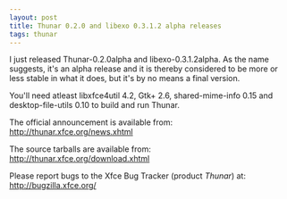 ```yaml
---
layout: post
title: Thunar 0.2.0 and libexo 0.3.1.2 alpha releases
tags: thunar
---
```


I just released Thunar-0.2.0alpha and libexo-0.3.1.2alpha. As the name suggests, it's an alpha release and it is thereby considered to be more or less stable in what it does, but it's by no means a final version.

You'll need atleast libxfce4util 4.2, Gtk+ 2.6, shared-mime-info 0.15 and desktop-file-utils 0.10 to build and run Thunar.

The official announcement is available from: <http://thunar.xfce.org/news.xhtml>

The source tarballs are available from: <http://thunar.xfce.org/download.xhtml>

Please report bugs to the Xfce Bug Tracker (product <i>Thunar</i>) at: <http://bugzilla.xfce.org/>


